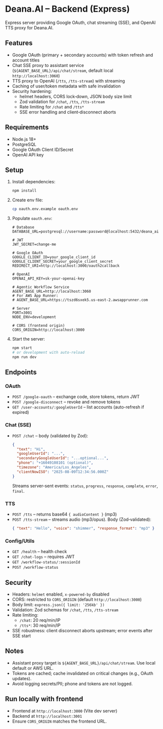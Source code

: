 # Deana.AI – Backend (Express)

Express server providing Google OAuth, chat streaming (SSE), and OpenAI TTS proxy for Deana.AI.

## Features

- Google OAuth (primary + secondary accounts) with token refresh and account titles
- Chat SSE proxy to assistant service (`${AGENT_BASE_URL}/api/chat/stream`, default local `http://localhost:3060`)
- TTS proxy to OpenAI (`/tts`, `/tts-stream`) with streaming
- Caching of user/token metadata with safe invalidation
- Security hardening:
  - helmet headers, CORS lock‑down, JSON body size limit
  - Zod validation for `/chat`, `/tts`, `/tts-stream`
  - Rate limiting for `/chat` and `/tts*`
  - SSE error handling and client‑disconnect aborts

## Requirements

- Node.js 18+
- PostgreSQL
- Google OAuth Client ID/Secret
- OpenAI API key

## Setup

1. Install dependencies:

   ```bash
   npm install
   ```

2. Create env file:

   ```bash
   cp oauth.env.example oauth.env
   ```

3. Populate `oauth.env`:

   ```env
   # Database
   DATABASE_URL=postgresql://username:password@localhost:5432/deana_ai

   # JWT
   JWT_SECRET=change-me

   # Google OAuth
   GOOGLE_CLIENT_ID=your_google_client_id
   GOOGLE_CLIENT_SECRET=your_google_client_secret
   REDIRECT_URI=http://localhost:3000/oauth2callback

   # OpenAI
   OPENAI_API_KEY=sk-your-openai-key

   # Agentic Workflow Service
   AGENT_BASE_URL=http://localhost:3060
   # For AWS App Runner:
   # AGENT_BASE_URL=https://tszd6sxek5.us-east-2.awsapprunner.com

   # Server
   PORT=3001
   NODE_ENV=development

   # CORS (frontend origin)
   CORS_ORIGIN=http://localhost:3000

   ```

4. Start the server:
   ```bash
   npm start
   # or development with auto-reload
   npm run dev
   ```

## Endpoints

### OAuth

- `POST /google-oauth` – exchange code, store tokens, return JWT
- `POST /google-disconnect` – revoke and remove tokens
- `GET /user-accounts/:googleUserId` – list accounts (auto-refresh if expired)

### Chat (SSE)

- `POST /chat` – body (validated by Zod):
  ```json
  {
    "text": "Hi",
    "googleUserId": "...",
    "secondaryGoogleUserId": "...optional...",
    "phone": "+16049108101 (optional)",
    "timezone": "America/Los_Angeles",
    "clientNowISO": "2025-08-09T12:34:56.000Z"
  }
  ```
  Streams server-sent events: `status`, `progress`, `response`, `complete`, `error`, `final`.

### TTS

- `POST /tts` – returns base64 `{ audioContent }` (mp3)
- `POST /tts-stream` – streams audio (mp3/opus). Body (Zod‑validated):
  ```json
  { "text": "Hello", "voice": "shimmer", "response_format": "mp3" }
  ```

### Config/Utils

- `GET /health` – health check
- `GET /chat-logs` – requires JWT
- `GET /workflow-status/:sessionId`
- `POST /workflow-status`

## Security

- Headers: `helmet` enabled, `x-powered-by` disabled
- CORS: restricted to `CORS_ORIGIN` (default `http://localhost:3000`)
- Body limit: `express.json({ limit: '256kb' })`
- Validation: Zod schemas for `/chat`, `/tts`, `/tts-stream`
- Rate limiting:
  - `/chat`: 20 req/min/IP
  - `/tts*`: 30 req/min/IP
- SSE robustness: client disconnect aborts upstream; error events after SSE start

## Notes

- Assistant proxy target is `${AGENT_BASE_URL}/api/chat/stream`. Use local default or AWS URL.
- Tokens are cached; cache invalidated on critical changes (e.g., OAuth updates).
- Avoid logging secrets/PII; phone and tokens are not logged.

## Run locally with frontend

- Frontend at `http://localhost:3000` (Vite dev server)
- Backend at `http://localhost:3001`
- Ensure `CORS_ORIGIN` matches the frontend URL.
